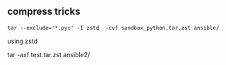 ## compress tricks

```
tar --exclude='*.pyc' -I zstd  -cvf sandbox_python.tar.zst ansible/
```

using zstd



tar -axf test.tar.zst ansible2/